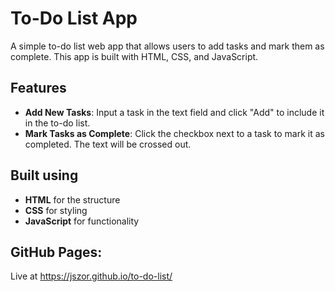 # To-Do List App

A simple to-do list web app that allows users to add tasks and mark them as complete. This app is built with HTML, CSS, and JavaScript.

## Features

- **Add New Tasks**: Input a task in the text field and click "Add" to include it in the to-do list.
- **Mark Tasks as Complete**: Click the checkbox next to a task to mark it as completed. The text will be crossed out.

## Built using

- **HTML** for the structure
- **CSS** for styling
- **JavaScript** for functionality

## GitHub Pages: 

Live at https://jszor.github.io/to-do-list/
